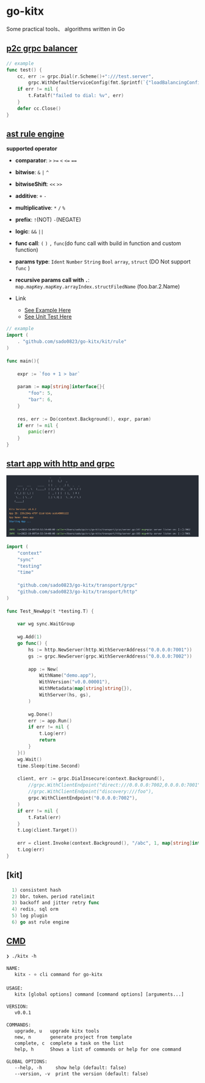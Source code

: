 # go-kitx



Some practical tools、 algorithms written in Go


## [**p2c grpc balancer**](https://github.com/sado0823/go-kitx/tree/master/grpc/balancer/p2c)
```go
// example
func test() {
    cc, err := grpc.Dial(r.Scheme()+":///test.server",
        grpc.WithDefaultServiceConfig(fmt.Sprintf(`{"loadBalancingConfig": [{"%s":{}}]}`, p2c.Name)))
    if err != nil {
        t.Fatalf("failed to dial: %v", err)
    }
    defer cc.Close()
}
```

## [**ast rule engine**](https://github.com/sado0823/go-kitx/tree/master/kit/rule)

__supported operator__

* **comparator**: `>` `>=` `<` `<=` `==`

* **bitwise**: `&` `|` `^`

* **bitwiseShift**: `<<` `>>`

* **additive**: `+` `-`

* **multiplicative**: `*` `/` `%`

* **prefix**: `!`(NOT)  `-`(NEGATE)

* **logic**: `&&` `||`

* **func call**: `(` `)` `,` `func`(do func call with build in function and custom function)

* **params type**: `Ident` `Number` `String` `Bool` `array`, `struct` (DO Not support `func` )

* **recursive params call with `.`**: `map.mapKey.mapKey.arrayIndex.structFiledName` (foo.bar.2.Name)

* Link
  * [See Example Here](https://github.com/sado0823/go-kitx/blob/master/kit/rule/example_test.go)
  * [See Unit Test Here](https://github.com/sado0823/go-kitx/blob/master/kit/rule/rule_params_test.go)

```go
// example
import (
    . "github.com/sado0823/go-kitx/kit/rule"
)

func main(){

    expr := `foo + 1 > bar`
	
    param := map[string]interface{}{
        "foo": 5,
        "bar": 6,
    }
	
    res, err := Do(context.Background(), expr, param)
    if err != nil {
        panic(err)
    }
}

```


## [**start app with http and grpc**](https://github.com/sado0823/go-kitx/tree/master)

![img.png](docs/image/img.png)

```go
import (
    "context"
    "sync"
    "testing"
    "time"
	
    "github.com/sado0823/go-kitx/transport/grpc"
    "github.com/sado0823/go-kitx/transport/http"
)

func Test_NewApp(t *testing.T) {

	var wg sync.WaitGroup

	wg.Add(1)
	go func() {
		hs := http.NewServer(http.WithServerAddress("0.0.0.0:7001"))
		gs := grpc.NewServer(grpc.WithServerAddress("0.0.0.0:7002"))

		app := New(
			WithName("demo.app"),
			WithVersion("v0.0.00001"),
			WithMetadata(map[string]string{}),
			WithServer(hs, gs),
		)

		wg.Done()
		err := app.Run()
		if err != nil {
			t.Log(err)
			return
		}
	}()
	wg.Wait()
	time.Sleep(time.Second)

	client, err := grpc.DialInsecure(context.Background(),
		//grpc.WithClientEndpoint("direct:///0.0.0.0:7002,0.0.0.0:7001"),
		//grpc.WithClientEndpoint("discovery:///foo"),
		grpc.WithClientEndpoint("0.0.0.0:7002"),
	)
	if err != nil {
		t.Fatal(err)
	}
	t.Log(client.Target())

	err = client.Invoke(context.Background(), "/abc", 1, map[string]interface{}{})
	t.Log(err)
}
```

## [**kit**]
```go
  1) consistent hash
  2) bbr、token、period ratelimit
  3) backoff and jitter retry func
  4) redis, sql orm
  5) log plugin
  6) go ast rule engine
```

## [**CMD**](https://github.com/sado0823/go-kitx/tree/master/cmd)
```shell
❯ ./kitx -h   
    
NAME:
   kitx - ⭐️ cli command for go-kitx

USAGE:
   kitx [global options] command [command options] [arguments...]

VERSION:
   v0.0.1

COMMANDS:
   upgrade, u   upgrade kitx tools
   new, n       generate project from template
   complete, c  complete a task on the list
   help, h      Shows a list of commands or help for one command

GLOBAL OPTIONS:
   --help, -h     show help (default: false)
   --version, -v  print the version (default: false)
    
```